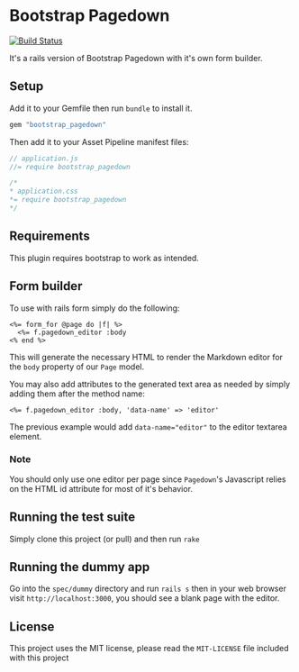 # Bootstrap Pagedown
[![Build Status](https://secure.travis-ci.org/cloverinteractive/bootstrap_pagedown.png?branch=master)](http://travis-ci.org/cloverinteractive/bootstrap_pagedown)

It's a rails version of Bootstrap Pagedown with it's own form builder.

## Setup

Add it to your Gemfile then run `bundle` to install it.

```ruby
gem "bootstrap_pagedown"
```

Then add it to your Asset Pipeline manifest files:

```javascript
// application.js
//= require bootstrap_pagedown
```

```css
/*
* application.css
*= require bootstrap_pagedown
*/
```

## Requirements

This plugin requires bootstrap to work as intended.

## Form builder

To use with rails form simply do the following:

```erb
<%= form_for @page do |f| %>
  <%= f.pagedown_editor :body
<% end %>
```

This will generate the necessary HTML to render the Markdown editor for the `body` property of our `Page` model.

You may also add attributes to the generated text area as needed by simply adding them after the method name:

```erb
<%= f.pagedown_editor :body, 'data-name' => 'editor'
```

The previous example would add `data-name="editor"` to the editor textarea element.

### Note

You should only use one editor per page since `Pagedown`'s Javascript relies on the HTML id attribute for most of it's behavior.

## Running the test suite

Simply clone this project (or pull) and then run `rake`

## Running the dummy app

Go into the `spec/dummy` directory and run `rails s` then in your web browser visit `http://localhost:3000`, you should see a blank page with the editor.

## License

This project uses the MIT license, please read the `MIT-LICENSE` file included with this project
